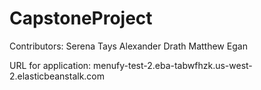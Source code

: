 # CapstoneProject

Contributors:
  Serena Tays
  Alexander Drath
  Matthew Egan
  
 URL for application:
  menufy-test-2.eba-tabwfhzk.us-west-2.elasticbeanstalk.com
